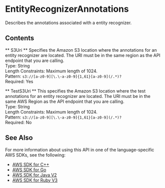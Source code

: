 # EntityRecognizerAnnotations<a name="API_EntityRecognizerAnnotations"></a>

Describes the annotations associated with a entity recognizer\.

## Contents<a name="API_EntityRecognizerAnnotations_Contents"></a>

 ** S3Uri **   <a name="comprehend-Type-EntityRecognizerAnnotations-S3Uri"></a>
 Specifies the Amazon S3 location where the annotations for an entity recognizer are located\. The URI must be in the same region as the API endpoint that you are calling\.  
Type: String  
Length Constraints: Maximum length of 1024\.  
Pattern: `s3://[a-z0-9][\.\-a-z0-9]{1,61}[a-z0-9](/.*)?`   
Required: Yes

 ** TestS3Uri **   <a name="comprehend-Type-EntityRecognizerAnnotations-TestS3Uri"></a>
This specifies the Amazon S3 location where the test annotations for an entity recognizer are located\. The URI must be in the same AWS Region as the API endpoint that you are calling\.  
Type: String  
Length Constraints: Maximum length of 1024\.  
Pattern: `s3://[a-z0-9][\.\-a-z0-9]{1,61}[a-z0-9](/.*)?`   
Required: No

## See Also<a name="API_EntityRecognizerAnnotations_SeeAlso"></a>

For more information about using this API in one of the language\-specific AWS SDKs, see the following:
+  [ AWS SDK for C\+\+](https://docs.aws.amazon.com/goto/SdkForCpp/comprehend-2017-11-27/EntityRecognizerAnnotations) 
+  [ AWS SDK for Go](https://docs.aws.amazon.com/goto/SdkForGoV1/comprehend-2017-11-27/EntityRecognizerAnnotations) 
+  [ AWS SDK for Java V2](https://docs.aws.amazon.com/goto/SdkForJavaV2/comprehend-2017-11-27/EntityRecognizerAnnotations) 
+  [ AWS SDK for Ruby V3](https://docs.aws.amazon.com/goto/SdkForRubyV3/comprehend-2017-11-27/EntityRecognizerAnnotations) 